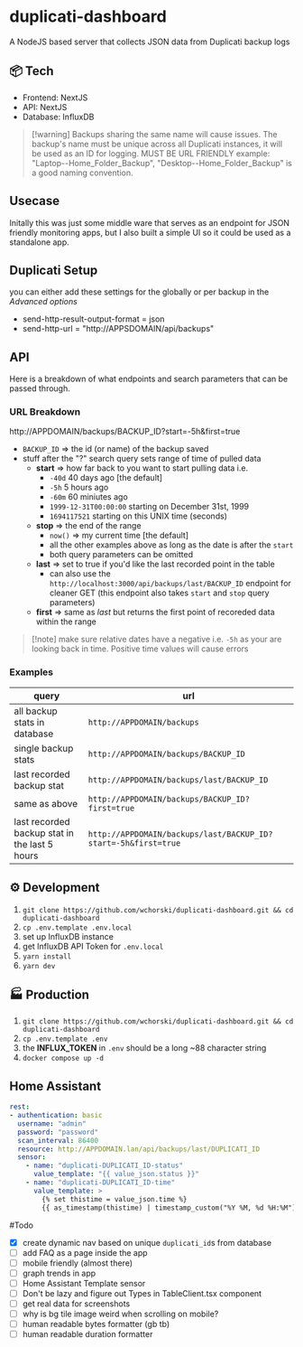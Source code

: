 # duplicati-dashboard
A NodeJS based server that collects JSON data from Duplicati backup logs

## 📦 Tech
- Frontend: NextJS
- API: NextJS
- Database: InfluxDB

> [!warning] Backups sharing the same name will cause issues. The backup's name must be unique across all Duplicati instances, it will be used as an ID for logging. MUST BE URL FRIENDLY
> example: "Laptop--Home_Folder_Backup", "Desktop--Home_Folder_Backup" is a good naming convention. 

## Usecase
Initally this was just some middle ware that serves as an endpoint for JSON friendly monitoring apps, but I also built a simple UI so it could be used as a standalone app.

## Duplicati Setup
you can either add these settings for the globally or per backup in the *Advanced options*
- send-http-result-output-format = json
- send-http-url = "http://APPSDOMAIN/api/backups"

## API

Here is a breakdown of what endpoints and search parameters that can be passed through.

### URL Breakdown

http://APPDOMAIN/backups/BACKUP_ID?start=-5h&first=true


- `BACKUP_ID` => the id (or name) of the backup saved
- stuff after the "?" search query sets range of time of pulled data
  - **start** => how far back to you want to start pulling data i.e. 
    - `-40d` 40 days ago [the default]
    - `-5h` 5 hours ago 
    - `-60m` 60 miniutes ago
    - `1999-12-31T00:00:00` starting on December 31st, 1999
    - `1694117521` starting on this UNIX time (seconds)
  - **stop** => the end of the range
    - `now()` => my current time [the default]
    - all the other examples above as long as the date is after the `start`
    - both query parameters can be omitted
  - **last** => set to true if you'd like the last recorded point in the table
    - can also use the `http://localhost:3000/api/backups/last/BACKUP_ID` endpoint for cleaner GET (this endpoint also takes `start` and `stop` query parameters)
  - **first** => same as *last* but returns the first point of recoreded data within the range

> [!note] make sure relative dates have a negative i.e. `-5h` as your are looking back in time. Positive time values will cause errors

### Examples
| query                                         | url                                                            |
| --------------------------------------------- | -------------------------------------------------------------- |
| all backup stats in database                  | `http://APPDOMAIN/backups`                                     |
| single backup stats                           | `http://APPDOMAIN/backups/BACKUP_ID`                           |
| last recorded backup stat                     | `http://APPDOMAIN/backups/last/BACKUP_ID`                      |
| same as above                                 | `http://APPDOMAIN/backups/BACKUP_ID?first=true`                |
| last recorded backup stat in the last 5 hours | `http://APPDOMAIN/backups/last/BACKUP_ID?start=-5h&first=true` |


## ⚙️ Development
1. `git clone https://github.com/wchorski/duplicati-dashboard.git && cd duplicati-dashboard`
2. `cp .env.template .env.local`
3. set up InfluxDB instance
3. get InfluxDB API Token for `.env.local`
3. `yarn install`
3. `yarn dev`

## 🏭 Production
1. `git clone https://github.com/wchorski/duplicati-dashboard.git && cd duplicati-dashboard`
2. `cp .env.template .env`
4. the **INFLUX_TOKEN** in `.env` should be a long ~88 character string
3. `docker compose up -d`

## Home Assistant
```yaml
rest: 
- authentication: basic
  username: "admin"
  password: "password"
  scan_interval: 86400
  resource: http://APPDOMAIN.lan/api/backups/last/DUPLICATI_ID
  sensor:
    - name: "duplicati-DUPLICATI_ID-status"
      value_template: "{{ value_json.status }}"
    - name: "duplicati-DUPLICATI_ID-time"
      value_template: >
        {% set thistime = value_json.time %}
        {{ as_timestamp(thistime) | timestamp_custom("%Y %M, %d %H:%M") }}
```


#Todo
- [x] create dynamic nav based on unique `duplicati_id`s from database
- [ ] add FAQ as a page inside the app
- [ ] mobile friendly (almost there)
- [ ] graph trends in app
- [ ] Home Assistant Template sensor
- [ ] Don't be lazy and figure out Types in TableClient.tsx component
- [ ] get real data for screenshots
- [ ] why is bg tile image weird when scrolling on mobile?
- [ ] human readable bytes formatter (gb tb)
- [ ] human readable duration formatter